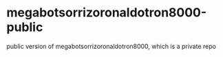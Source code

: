 # megabotsorrizoronaldotron8000-public
public version of megabotsorrizoronaldotron8000, which is a private repo
